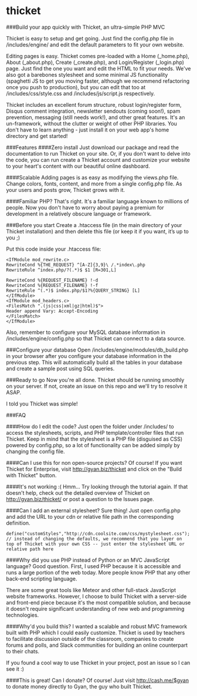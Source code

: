 # thicket
###Build your app quickly with Thicket, an ultra-simple PHP MVC 

Thicket is easy to setup and get going. Just find the config.php file in /includes/engine/ and edit the default parameters to fit your own website. 

Editing pages is easy. Thicket comes pre-loaded with a Home (_home.php), About (_about.php), Create (_create.php), and Login/Register (_login.php) page. Just find the one you want and edit the HTML to fit your needs. We've also got a barebones stylesheet and some minimal JS functionality (spaghetti JS to get you moving faster, although we recommend refactoring once you push to production), but you can edit that too at /includes/css/style.css and /includes/js/script.js respectively.

Thicket includes an excellent forum structure, robust login/register form, Disqus comment integration, newsletter sendouts (coming soon!), spam prevention, messaging (still needs work!), and other great features. It's an un-framework, without the clutter or weight of other PHP libraries. You don't have to learn anything - just install it on your web app's home directory and get started!

###Features
####Zero install
Just download our package and read the documentation to run Thicket on your site. Or, if you don't want to delve into the code, you can run create a Thicket account and customize your website to your heart's content with our beautiful online dashboard.

####Scalable
Adding pages is as easy as modifying the views.php file. Change colors, fonts, content, and more from a single config.php file. As your users and posts grow, Thicket grows with it.

####Familiar
PHP? That's right. It's a familiar language known to millions of people. Now you don't have to worry about paying a premium for development in a relatively obscure language or framework.

###Before you start
Create a .htaccess file (in the main directory of your Thicket installation) and then delete this file (or keep it if you want, it’s up to you ;)

Put this code inside your .htaccess file:

```
<IfModule mod_rewrite.c>
RewriteCond %{THE_REQUEST} ^[A-Z]{3,9}\ /.*index\.php
RewriteRule ^index.php/?(.*)$ $1 [R=301,L]

RewriteCond %{REQUEST_FILENAME} !-d
RewriteCond %{REQUEST_FILENAME} !-f
RewriteRule ^(.*)$ index.php/$1?%{QUERY_STRING} [L]
</IfModule>
<IfModule mod_headers.c>
<FilesMatch ".(js|css|xml|gz|html)$">
Header append Vary: Accept-Encoding
</FilesMatch>
</IfModule>
```

Also, remember to configure your MySQL database information in /includes/engine/config.php so that Thicket can connect to a data source.

###Configure your database
Open /includes/engine/modules/db_build.php in your browser after you configure your database information in the previous step. This will automatically build all the tables in your database and create a sample post using SQL queries.

###Ready to go
Now you're all done. Thicket should be running smoothly on your server. If not, create an issue on this repo and we'll try to resolve it ASAP.

I told you Thicket was simple!

###FAQ

####How do I edit the code?
Just open the folder under /includes/ to access the stylesheets, scripts, and PHP template/controller files that run Thicket. Keep in mind that the stylesheet is a PHP file (disguised as CSS) powered by config.php, so a lot of functionality can be added simply by changing the config file.

####Can I use this for non open-source projects?
Of course! If you want Thicket for Enterprise, visit http://gyan.biz/thicket and click on the "Build with Thicket" button.

####It's not working :(
Hmm... Try looking through the tutorial again. If that doesn't help, check out the detailed overview of Thicket on http://gyan.biz/thicket/ or post a question to the Issues page.

####Can I add an external stylesheet?
Sure thing! Just open config.php and add the URL to your cdn or relative file path in the corresponding definition.

```
define("customStyles","http://cdn.coolsite.com/css/mystylesheet.css"); // instead of changing the defaults, we recommend that you layer on top of Thicket with your own CSS -- just enter the stylesheet URL or relative path here
```

####Why did you use PHP instead of Python or an MVC JavaScript language?
Good question. First, I used PHP because it is accessible and runs a large portion of the web today. More people know PHP that any other back-end scripting language.

There are some great tools like Meteor and other full-stack JavaScript website frameworks. However, I choose to build Thicket with a server-side and front-end piece because it's the most compatible solution, and because it doesn't require significant understanding of new web and programming technologies.

####Why'd you build this?
I wanted a scalable and robust MVC framework built with PHP which I could easily customize. Thicket is used by teachers to facilitate discussion outside of the classroom, companies to create forums and polls, and Slack communities for building an online counterpart to their chats.

If you found a cool way to use Thicket in your project, post an issue so I can see it :)

####This is great! Can I donate?
Of course! Just visit http://cash.me/$gyan to donate money directly to Gyan, the guy who built Thicket.